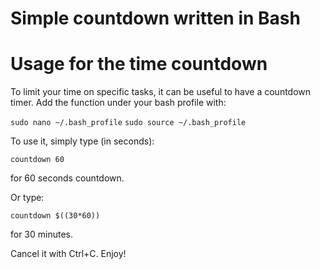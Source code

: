 # Simple countdown written in Bash

# Usage for the time countdown

To limit your time on specific tasks, it can be useful to have a countdown timer. Add the function under your bash profile with:

```sudo nano ~/.bash_profile```
```sudo source ~/.bash_profile```

To use it, simply type (in seconds):

```countdown 60```

for 60 seconds countdown.

Or type:

```countdown $((30*60))```

for 30 minutes.

Cancel it with Ctrl+C. Enjoy!
